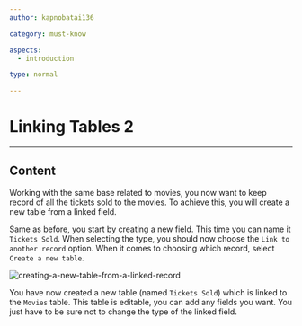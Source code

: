 ```yaml
---
author: kapnobatai136

category: must-know

aspects:
  - introduction

type: normal

---
```


# Linking Tables 2

---
## Content

Working with the same base related to movies, you now want to keep record of all the tickets sold to the movies. To achieve this, you will create a new table from a linked field.

Same as before, you start by creating a new field. This time you can name it `Tickets Sold`. When selecting the type, you should now choose the `Link to another record` option. When it comes to choosing which record, select `Create a new table`.

![creating-a-new-table-from-a-linked-record](https://img.enkipro.com/03310c7908fe71c3e1b845a5f898736f.gif)

You have now created a new table (named `Tickets Sold`) which is linked to the `Movies` table. This table is editable, you can add any fields you want. You just have to be sure not to change the type of the linked field.
